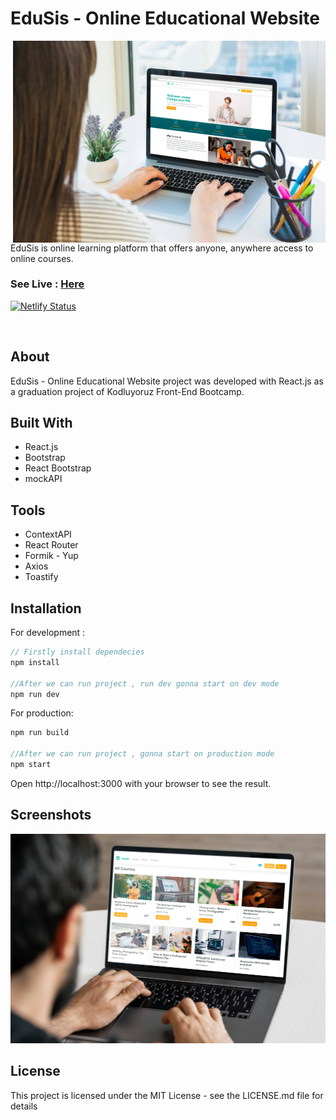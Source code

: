 # EduSis - Online Educational Website


[<img src="./src/assets/images/home-page.jpg" align="right" width="500">](https://clinquant-youtiao-4353fa.netlify.app/)

EduSis is online learning platform that offers anyone, anywhere access to online courses.


### See Live : [Here](https://clinquant-youtiao-4353fa.netlify.app/)

[![Netlify Status](https://api.netlify.com/api/v1/badges/ab9324be-b702-4196-aac5-a8afc9dc9de8/deploy-status)](https://app.netlify.com/sites/clinquant-youtiao-4353fa/deploys)



<br />

## About
EduSis - Online Educational Website project was developed with React.js as a graduation project of Kodluyoruz Front-End Bootcamp. 

## Built With
- React.js
- Bootstrap
- React Bootstrap
- mockAPI


## Tools
- ContextAPI
- React Router
- Formik - Yup
- Axios
- Toastify

## Installation

For development :

```javascript
// Firstly install dependecies
npm install

//After we can run project , run dev gonna start on dev mode
npm run dev
```

For production:

```javascript
npm run build

//After we can run project , gonna start on production mode
npm start
```

Open http://localhost:3000 with your browser to see the result.

## Screenshots

![course page](src/assets/images/courses-page.jpg)


## License
This project is licensed under the MIT License - see the LICENSE.md file for details

